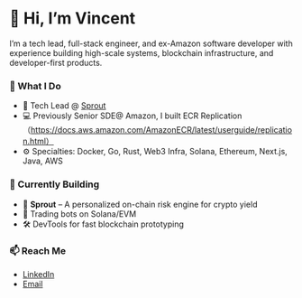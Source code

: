 # 👋 Hi, I’m Vincent

I’m a tech lead, full-stack engineer, and ex-Amazon software developer with experience building high-scale systems, blockchain infrastructure, and developer-first products.

### 🔧 What I Do

- 🚀 Tech Lead @ [Sprout](https://www.sproutfi.xyz/)
- 💻 Previously Senior SDE@ Amazon, I built ECR Replication（https://docs.aws.amazon.com/AmazonECR/latest/userguide/replication.html）
- ⚙️  Specialties: Docker, Go, Rust, Web3 Infra, Solana, Ethereum, Next.js, Java, AWS

### 🌱 Currently Building

- 🧠 **Sprout** – A personalized on-chain risk engine for crypto yield
- 🤖 Trading bots on Solana/EVM
- 🛠️ DevTools for fast blockchain prototyping

### 📫 Reach Me

- [LinkedIn](https://www.linkedin.com/in/vinceruan/)
- [Email](mailto:wenxuan.blockchain@gmail.com)

